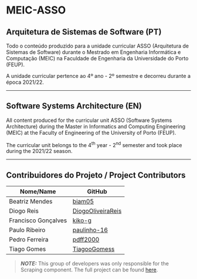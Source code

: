 # MEIC-ASSO

## Arquitetura de Sistemas de Software (PT)
Todo o conteúdo produzido para a unidade curricular ASSO (Arquitetura de Sistemas de Software) durante o Mestrado em Engenharia Informática e Computação (MEIC) na Faculdade de Engenharia da Universidade do Porto (FEUP).

A unidade curricular pertence ao 4º ano - 2º semestre e decorreu durante a época 2021/22.

-----

## Software Systems Architecture (EN)
All content produced for the curricular unit ASSO (Software Systems Architecture) during the Master in Informatics and Computing Engineering (MEIC) at the Faculty of Engineering of the University of Porto (FEUP).

The curricular unit belongs to the 4<sup>th</sup> year - 2<sup>nd</sup> semester and took place during the 2021/22 season.

-----

## Contribuidores do Projeto / Project Contributors
| Nome/Name           | GitHub                                                    |
| ------------------- | --------------------------------------------------------- |
| Beatriz Mendes      | [biam05](https://github.com/biam05)                       |
| Diogo Reis          | [DiogoOliveiraReis](https://github.com/DiogoOliveiraReis) |
| Francisco Gonçalves | [kiko-g](https://github.com/kiko-g)                       |
| Paulo Ribeiro       | [paulinho-16](https://github.com/paulinho-16)             |
| Pedro Ferreira      | [pdff2000](https://github.com/pdff2000)                   |
| Tiago Gomes         | [TiagooGomess](https://github.com/TiagooGomess)           |

> **_NOTE:_** This group of developers was only responsible for the Scraping component. The full project can be found [here](https://github.com/FEUP-ASSO-2021-22/uni4all).
